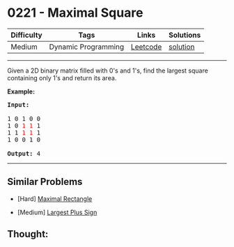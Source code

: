 # 0221 - Maximal Square

Difficulty  | Tags | Links | Solutions
----------- | ---- | ----- | -----
Medium | Dynamic Programming | [Leetcode](https://leetcode.com/problems/maximal-square) | [solution](https://leetcode.com/problems/maximal-square/solution/)


-----------

<p>Given a 2D binary matrix filled with 0&#39;s and 1&#39;s, find the largest square containing only 1&#39;s and return its area.</p>

<p><strong>Example:</strong></p>

<pre>
<strong>Input: 
</strong>
1 0 1 0 0
1 0 <font color="red">1</font> <font color="red">1</font> 1
1 1 <font color="red">1</font> <font color="red">1</font> 1
1 0 0 1 0

<strong>Output: </strong>4
</pre>

-----------


## Similar Problems

- [Hard] [Maximal Rectangle](maximal-rectangle)

- [Medium] [Largest Plus Sign](largest-plus-sign)




## Thought:
